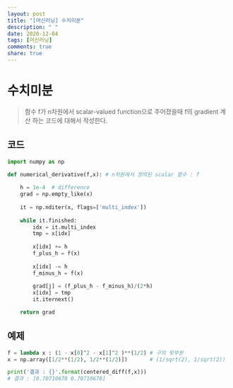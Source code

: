 ```yaml
---
layout: post
title: "[머신러닝] 수치미분"
description: " "
date: 2020-12-04
tags: [머신러닝]
comments: true
share: true
---
```


# 수치미분

> 함수 f가  n차원에서 scalar-valued function으로 주어졌을때 f의 gradient 계산 하는 코드에 대해서 작성한다.



## 코드

```python
import numpy as np

def numerical_derivative(f,x): # n차원에서 정의된 scalar 함수 : f
    
    h = 1e-4  # difference
    grad = np.empty_like(x)   
    
    it = np.nditer(x, flags=['multi_index'])
    
    while it.finished:
        idx = it.multi_index
        tmp = x[idx]
        
        x[idx] += h
        f_plus_h = f(x)
        
        x[idx] -= h
        f_minus_h = f(x)
        
        grad[j] = (f_plus_h - f_minus_h)/(2*h)
        x[idx] = tmp
        it.iternext()

    return grad        
```



## 예제

```python
f = lambda x : (1 - x[0]^2 - x[1]^2 )**(1/2) # 구의 윗부분 
x = np.array([1/2**(1/2), 1/2**(1/2)])       # (1/sqrt(2), 1/sqrt(2))

print('결과 : {}'.format(centered_diff(f,x)))
# 결과 : [0.70710678 0.70710678]

```